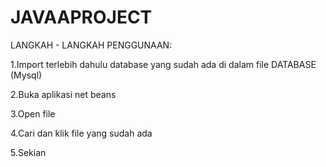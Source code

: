 # JAVAAPROJECT
LANGKAH - LANGKAH PENGGUNAAN:

1.Import terlebih dahulu database yang sudah ada di dalam file DATABASE (Mysql)

2.Buka aplikasi net beans

3.Open file

4.Cari dan klik file yang sudah ada

5.Sekian
